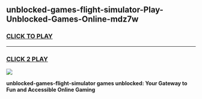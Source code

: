 
## unblocked-games-flight-simulator-Play-Unblocked-Games-Online-mdz7w
<h3>
<a href="https://premium76.site?title=unblocked-games-flight-simulator&ref=25A">CLICK TO PLAY</a></h3>
<hr>

<h3>
<a href="https://premium76.site?title=unblocked-games-flight-simulator&ref=25A">CLICK 2 PLAY</a>
  
</h3>

<a href="https://premium76.site?title=unblocked-games-flight-simulator&ref=25A"><img src="https://clearcache.store/games.png"></a>


**unblocked-games-flight-simulator games unblocked: Your Gateway to Fun and Accessible Online Gaming**
